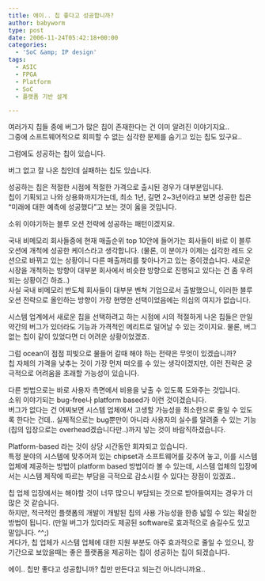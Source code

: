 ```yaml
---
title: 에이.. 칩 좋다고 성공합니까?
author: babyworm
type: post
date: 2006-11-24T05:42:18+00:00
categories:
  - 'SoC &amp; IP design'
tags:
  - ASIC
  - FPGA
  - Platform
  - SoC
  - 플랫폼 기반 설계

---
```

여러가지 칩들 중에 버그가 많은 칩이 존재한다는 건 이미 알려진 이야기지요..  
그중에 소프트웨어적으로 회피할 수 없는 심각한 문제를 숨기고 있는 칩도 있구요..

그럼에도 성공하는 칩이 있습니다. 

버그 없고 잘 나온 칩인데 실패하는 칩도 있습니다. 

성공하는 칩은 적절한 시점에 적절한 가격으로 출시된 경우가 대부분입니다.  
칩이 기획되고 나와 상용화까지가는데, 최소 1년, 길면 2~3년이라고 보면 성공한 칩은 &#8220;미래에 대한 예측에 성공했다&#8221;고 보는 것이 옳을 것입니다. 

소위 이야기하는 블루 오션 전략에 성공하는 패턴이겠지요. 

국내 비메모리 회사들중에 현재 매출순위 top 10안에 들어가는 회사들이 바로 이 블루오션에 개척에 성공한 케이스라고 생각합니다. (물론, 이 분야가 이제는 심각한 레드 오션으로 바뀌고 있는 상황이니 다른 매출꺼리를 찾아나가고 있는 중이겠습니다. 새로운 시장을 개척하는 방향이 대부분 회사에서 비슷한 방향으로 진행되고 있다는 건 좀 우려되는 상황이긴 하죠..)  
사실 국내 비메모리 반도체 회사들이 대부분 벤쳐 기업으로서 출발했으니, 이러한 블루 오션 전략으로 올인하는 방향이 가장 현명한 선택이었음에는 의심의 여지가 없습니다. 

시스템 업계에서 새로운 칩을 선택하려고 하는 시점에 시의 적절하게 나온 칩들은 만일 약간의 버그가 있더라도 기능과 가격적인 메리트로 일어날 수 있는 것이지요. 물론, 버그 없는 칩이 같이 있었다면 더 어려운 상황이었겠죠.

그럼 ocean이 점점 피빛으로 물들어 갈때 해야 하는 전략은 무엇이 있겠습니까?  
칩 자체의 가격을 낮추는 것이 가장 먼저 떠오를 수 있는 생각이겠지만, 이런 전략은 궁극적으로 어려움을 초래할 가능성이 있습니다. 

다른 방법으로는 바로 사용자 측면에서 비용을 낮출 수 있도록 도와주는 것입니다.  
소위 이야기되는 bug-free나 platform based가 이런 것이겠습니다.  
버그가 없다는 건 어찌보면 시스템 업체에서 고생할 가능성을 최소한으로 줄일 수 있도록 한다는 건데.. 실제적으로는 bug뿐만이 아니라 사용자의 실수를 알려줄 수 있는 기능(칩의 입장으로는 overhead겠습니다만..)까지 넣는 것이 바람직하겠습니다. 

Platform-based 라는 것이 상당 시간동안 회자되고 있습니다.  
특정 분야의 시스템에 맞추어져 있는 chipset과 소프트웨어를 갖추어 놓고, 이를 시스템업체에 제공하는 방법이 platform based 방법이라 볼 수 있는데, 시스템 업체의 입장에서는 시스템 제작에 따르는 부담을 극적으로 감소시킬 수 있다는 장점이 있겠죠.. 

칩 업체 입장에서는 해야할 것이 너무 많으니 부담되는 것으로 받아들여지는 경우가 더 많은 것 같습니다.  
하지만, 적극적인 플랫폼의 개발이 개발된 칩의 사용 가능성을 한층 넓힐 수 있는 확실한 방법이 됩니다. (만일 버그가 있더라도 제공된 software로 효과적으로 숨길수도 있고 말입니다. ^^;)  
게다가, 칩 업체가 시스템 업체에 대한 지원 부분도 아주 효과적으로 줄일 수 있으니, 장기간으로 보았을때는 좋은 플랫폼을 제공하는 칩이 성공하는 칩이 되겠습니다. 

에이.. 칩만 좋다고 성공합니까? 칩만 만든다고 되는건 아니라니까요..